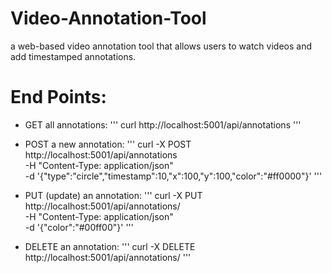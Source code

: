 # Video-Annotation-Tool
a web-based video annotation tool that allows users to watch videos and add timestamped annotations.


# End Points:
- GET all annotations:
'''
curl http://localhost:5001/api/annotations
'''
- POST a new annotation: '''
curl -X POST http://localhost:5001/api/annotations \
  -H "Content-Type: application/json" \
  -d '{"type":"circle","timestamp":10,"x":100,"y":100,"color":"#ff0000"}' 
  '''

- PUT (update) an annotation:
'''
curl -X PUT http://localhost:5001/api/annotations/<id> \
  -H "Content-Type: application/json" \
  -d '{"color":"#00ff00"}'
'''

- DELETE an annotation:
'''
curl -X DELETE http://localhost:5001/api/annotations/<id>
'''